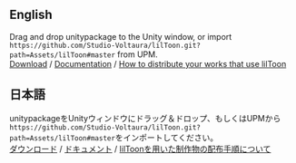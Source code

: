 ## English
Drag and drop unitypackage to the Unity window, or import `https://github.com/Studio-Voltaura/lilToon.git?path=Assets/lilToon#master` from UPM.  
[Download](https://github.com/lilxyzw/lilToon/releases) / [Documentation](https://lilxyzw.github.io/lilToon/index.html#/en-us/) / [How to distribute your works that use lilToon](https://lilxyzw.github.io/lilToon/#/en-us/first?id=how-to-distribute-your-works-that-use-liltoon)

## 日本語
unitypackageをUnityウィンドウにドラッグ＆ドロップ、もしくはUPMから`https://github.com/Studio-Voltaura/lilToon.git?path=Assets/lilToon#master`をインポートしてください。  
[ダウンロード](https://github.com/lilxyzw/lilToon/releases) / [ドキュメント](https://lilxyzw.github.io/lilToon/index.html#/ja-jp/) / [lilToonを用いた制作物の配布手順について](https://lilxyzw.github.io/lilToon/#/ja-jp/first?id=liltoonを用いた制作物の配布について)
